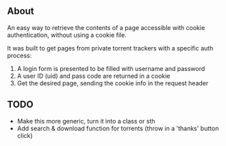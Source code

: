 About
-----

An easy way to retrieve the contents of a page accessible with cookie authentication, without using a cookie file.

It was built to get pages from private torrent trackers with a specific auth process:
  1. A login form is presented to be filled with username and password
  2. A user ID (uid) and pass code are returned in a cookie
  3. Get the desired page, sending the cookie info in the request header


TODO
----

* Make this more generic, turn it into a class or sth
* Add search & download function for torrents (throw in a 'thanks' button click)

